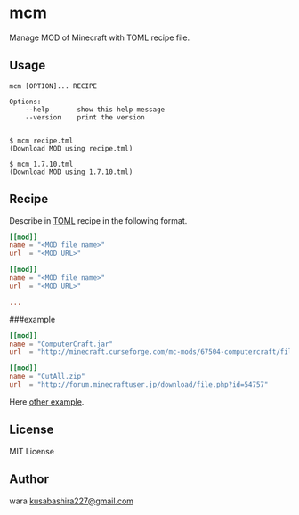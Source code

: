 mcm
===
Manage MOD of Minecraft with TOML recipe file.

Usage
------
```
mcm [OPTION]... RECIPE

Options:
	--help       show this help message
	--version    print the version


$ mcm recipe.tml
(Download MOD using recipe.tml)

$ mcm 1.7.10.tml
(Download MOD using 1.7.10.tml)
```

Recipe
------
Describe in [TOML](https://github.com/toml-lang/toml) recipe
in the following format.

```toml
[[mod]]
name = "<MOD file name>"
url  = "<MOD URL>"

[[mod]]
name = "<MOD file name>"
url  = "<MOD URL>"

...
```

###example
```toml
[[mod]]
name = "ComputerCraft.jar"
url  = "http://minecraft.curseforge.com/mc-mods/67504-computercraft/files/2228723/download"

[[mod]]
name = "CutAll.zip"
url  = "http://forum.minecraftuser.jp/download/file.php?id=54757"
```
Here [other example](https://github.com/kusabashira/mcm/tree/master/examples).
                       

License
--------
MIT License

Author
-------
wara <kusabashira227@gmail.com>
